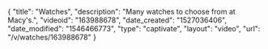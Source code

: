 {
    "title": "Watches",
    "description": "Many watches to choose from at Macy's.",
    "videoid": "163988678",
    "date_created": "1527036406",
    "date_modified": "1546466773",
    "type": "captivate",
    "layout": "video",
    "url": "\/v\/watches\/163988678"
}